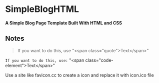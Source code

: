 # SimpleBlogHTML

**A Simple Blog Page Template Built With HTML and CSS**


## Notes
>If you want to do this, use  "&lt;span class="quote">Text&lt;/span&gt;"

`If you want to do this, use:` "&lt;span class="code-element">Text&lt;/span&gt;"

Use a site like favicon.cc to create a icon and replace it with icon.ico file
